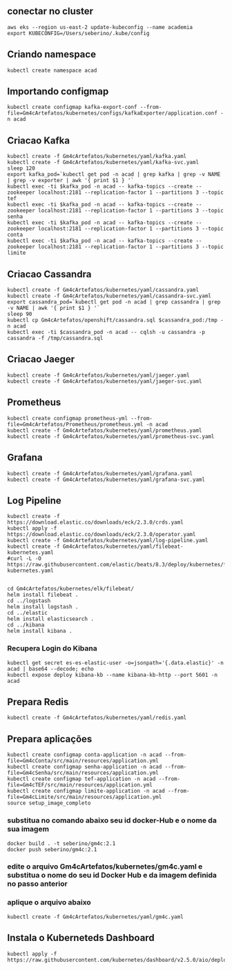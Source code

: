## conectar no cluster
```
aws eks --region us-east-2 update-kubeconfig --name academia
export KUBECONFIG=/Users/seberino/.kube/config
```
## Criando namespace
```
kubectl create namespace acad
```

## Importando configmap
```
kubectl create configmap kafka-export-conf --from-file=Gm4cArtefatos/kubernetes/configs/kafkaExporter/application.conf -n acad
```

## Criacao Kafka
```
kubectl create -f Gm4cArtefatos/kubernetes/yaml/kafka.yaml
kubectl create -f Gm4cArtefatos/kubernetes/yaml/kafka-svc.yaml
sleep 120
export kafka_pod=`kubectl get pod -n acad | grep kafka | grep -v NAME | grep -v exporter | awk '{ print $1 } '`
kubectl exec -ti $kafka_pod -n acad -- kafka-topics --create --zookeeper localhost:2181 --replication-factor 1 --partitions 3 --topic tef
kubectl exec -ti $kafka_pod -n acad -- kafka-topics --create --zookeeper localhost:2181 --replication-factor 1 --partitions 3 --topic senha
kubectl exec -ti $kafka_pod -n acad -- kafka-topics --create --zookeeper localhost:2181 --replication-factor 1 --partitions 3 --topic conta
kubectl exec -ti $kafka_pod -n acad -- kafka-topics --create --zookeeper localhost:2181 --replication-factor 1 --partitions 3 --topic limite
```

## Criacao Cassandra
```
kubectl create -f Gm4cArtefatos/kubernetes/yaml/cassandra.yaml
kubectl create -f Gm4cArtefatos/kubernetes/yaml/cassandra-svc.yaml
export cassandra_pod=`kubectl get pod -n acad | grep cassandra | grep -v NAME | awk '{ print $1 } '`
sleep 90
kubectl cp Gm4cArtefatos/openshift/cassandra.sql $cassandra_pod:/tmp -n acad
kubectl exec -ti $cassandra_pod -n acad -- cqlsh -u cassandra -p cassandra -f /tmp/cassandra.sql
```

## Criacao Jaeger
```
kubectl create -f Gm4cArtefatos/kubernetes/yaml/jaeger.yaml
kubectl create -f Gm4cArtefatos/kubernetes/yaml/jaeger-svc.yaml
```

## Prometheus
```
kubectl create configmap prometheus-yml --from-file=Gm4cArtefatos/Prometheus/prometheus.yml -n acad
kubectl create -f Gm4cArtefatos/kubernetes/yaml/prometheus.yaml
kubectl create -f Gm4cArtefatos/kubernetes/yaml/prometheus-svc.yaml
```

## Grafana
```
kubectl create -f Gm4cArtefatos/kubernetes/yaml/grafana.yaml
kubectl create -f Gm4cArtefatos/kubernetes/yaml/grafana-svc.yaml
```

## Log Pipeline
```
kubectl create -f https://download.elastic.co/downloads/eck/2.3.0/crds.yaml
kubectl apply -f https://download.elastic.co/downloads/eck/2.3.0/operator.yaml
kubectl create -f Gm4cArtefatos/kubernetes/yaml/log-pipeline.yaml
kubectl create -f Gm4cArtefatos/kubernetes/yaml/filebeat-kubernetes.yaml
#curl -L -O https://raw.githubusercontent.com/elastic/beats/8.3/deploy/kubernetes/filebeat-kubernetes.yaml


cd Gm4cArtefatos/kubernetes/elk/filebeat/
helm install filebeat . 
cd ../logstash
helm install logstash . 
cd ../elastic
helm install elasticsearch .
cd ../kibana
helm install kibana . 
```
### Recupera Login do Kibana
```
kubectl get secret es-es-elastic-user -o=jsonpath='{.data.elastic}' -n acad | base64 --decode; echo
kubectl expose deploy kibana-kb --name kibana-kb-http --port 5601 -n acad
```

## Prepara Redis
```
kubectl create -f Gm4cArtefatos/kubernetes/yaml/redis.yaml
```

## Prepara aplicações
```
kubectl create configmap conta-application -n acad --from-file=Gm4cConta/src/main/resources/application.yml
kubectl create configmap senha-application -n acad --from-file=Gm4cSenha/src/main/resources/application.yml
kubectl create configmap tef-application -n acad --from-file=Gm4cTEF/src/main/resources/application.yml
kubectl create configmap limite-application -n acad --from-file=Gm4cLimite/src/main/resources/application.yml
source setup_image_completo
```
### substitua no comando abaixo seu id docker-Hub e o nome da sua imagem 
```
docker build . -t seberino/gm4c:2.1
docker push seberino/gm4c:2.1
```
### edite o arquivo Gm4cArtefatos/kubernetes/gm4c.yaml e substitua o nome do seu id Docker Hub e da imagem definida no passo anterior
### aplique o arquivo abaixo
```
kubectl create -f Gm4cArtefatos/kubernetes/yaml/gm4c.yaml
```

## Instala o Kuberneteds Dashboard
```
kubectl apply -f https://raw.githubusercontent.com/kubernetes/dashboard/v2.5.0/aio/deploy/recommended.yaml
``` 
